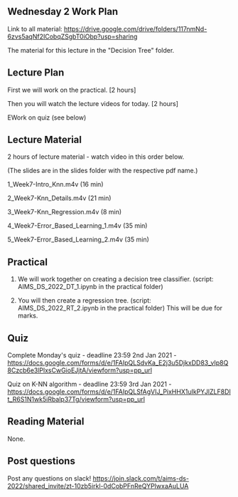 Wednesday 2 Work Plan
----------------

Link to all material: https://drive.google.com/drive/folders/117nmNd-6zvs5aqNf2ICobqZSgbT0iObp?usp=sharing


The material for this lecture in the "Decision Tree" folder.

Lecture Plan
------------

First we will work on the practical. [2 hours]

Then you will watch the lecture videos for today. [2 hours]

EWork on quiz (see below)

Lecture Material
----------------

2 hours of lecture material - watch video in this order below.

(The slides are in the slides folder with the respective pdf name.)

1_Week7-Intro_Knn.m4v (16 min)

2_Week7-Knn_Details.m4v (21 min)

3_Week7-Knn_Regression.m4v (8 min)

4_Week7-Error_Based_Learning_1.m4v (35 min)

5_Week7-Error_Based_Learning_2.m4v (35 min)

Practical
---------

1) We will work together on creating a decision tree classifier. (script: AIMS_DS_2022_DT_1.ipynb in the practical folder)

2) You will then create a regression tree. (script: AIMS_DS_2022_RT_2.ipynb in the practical folder) This will be due for marks.

Quiz
----

Complete Monday's quiz - deadline 23:59 2nd Jan 2021 - https://docs.google.com/forms/d/e/1FAIpQLSdvKa_E2j3u5DjkxDD83_vIp8Q8Czcb6e3lPlxsCwGioEJjtA/viewform?usp=pp_url

Quiz on K-NN algorithm - deadline 23:59 3rd Jan 2021 - https://docs.google.com/forms/d/e/1FAIpQLSfAgVIJ_PixHHX1uIkPYJlZLF8DIt_R6S1N1wk5iRbalp37Tg/viewform?usp=pp_url

Reading Material 
-----------------

None.

Post questions
--------------
Post any questions on slack! https://join.slack.com/t/aims-ds-2022/shared_invite/zt-10zb5irkl-0dCobPFnReQYPIwxaAuLUA



